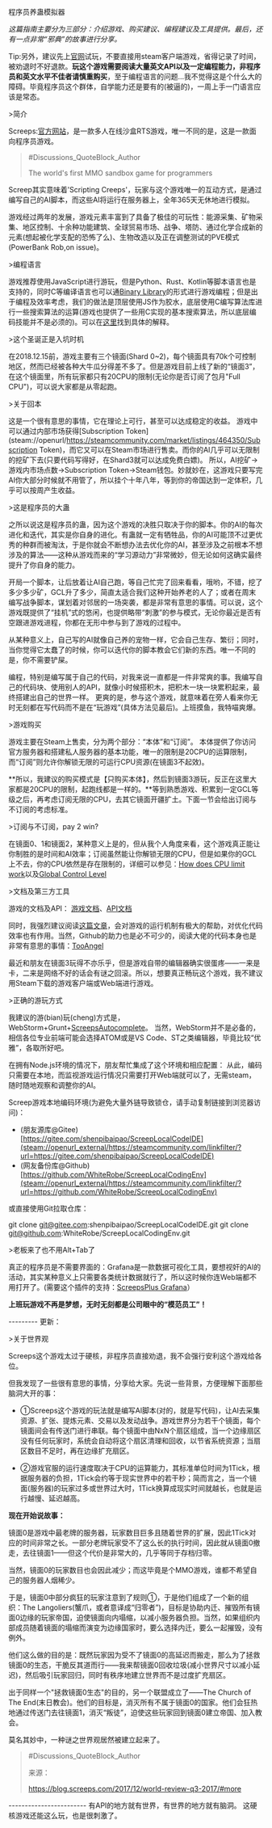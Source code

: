 <!--
 * @Author: PlanC
 * @Date: 2020-08-20 13:58:36
 * @LastEditTime: 2020-08-20 14:15:25
 * @FilePath: \Screeps\commit.md
-->

程序员养蛊模拟器

*这篇指南主要分为三部分：介绍游戏、购买建议、编程建议及工具提供。最后，还有一点非常“邪典”的故事进行分享。*

 Tip:另外，建议先上[官网](steam://openurl_external/https://steamcommunity.com/linkfilter/?url=https://screeps.com/)试玩，不要直接用steam客户端游戏，省得记录了时间，被劝退时不好退款。**玩这个游戏需要阅读大量英文API以及一定编程能力，非程序员和英文水平不佳者请慎重购买**，至于编程语言的问题...我不觉得这是个什么大的障碍。毕竟程序员这个群体，自学能力还是要有的(被逼的)，一周上手一门语言应该是常态。



\>简介

Screeps:[官方网站](steam://openurl_external/https://steamcommunity.com/linkfilter/?url=https://screeps.com/)，是一款多人在线沙盒RTS游戏，唯一不同的是，这是一款面向程序员游戏。

> \#Discussions_QuoteBlock_Author
>
> The world's first MMO sandbox game for programmers

Screep其实意味着'Scripting Creeps'，玩家与这个游戏唯一的互动方式，是通过编写自己的AI脚本，而这些AI将运行在服务器上，全年365天无休地进行模拟。

游戏经过两年的发展，游戏元素丰富到了具备了极佳的可玩性：能源采集、矿物采集、地区控制、十余种功能建筑、全球贸易市场、战争、塔防、通过化学合成新的元素(想起被化学支配的恐怖了么)、生物改造以及正在调整测试的PVE模式(PowerBank Rob,on issue)。



\>编程语言

游戏推荐使用JavaScript进行游玩，但是Python、Rust、Kotlin等脚本语言也是支持的，同时C等编译语言也可以通[Binary Library](steam://openurl_external/https://steamcommunity.com/linkfilter/?url=https://docs.screeps.com/modules.html#Binary-modules)的形式进行游戏编程；但是出于编程及效率考虑，我们的做法是顶层使用JS作为胶水，底层使用C编写算法库进行一些搜索算法的运算(游戏也提供了一些用C实现的基本搜索算法，所以底层编码技能并不是必须的)。可以在[这里](steam://openurl_external/https://steamcommunity.com/linkfilter/?url=https://docs.screeps.com/third-party.html)找到具体的解释。



\>这个圣诞正是入坑时机

在2018.12.15前，游戏主要有三个镜面(Shard 0~2)，每个镜面具有70k个可控制地区，然而已经被各种大牛瓜分得差不多了。但是游戏目前上线了新的“镜面3”，在这个镜面里，所有玩家都只有20CPU的限制(无论你是否订阅了包月"Full CPU")，可以说大家都是从零起跑。



\>关于回本

这是一个很有意思的事情，它在理论上可行，甚至可以达成稳定的收益。
游戏中可以通过内部市场获得[Subscription Token](steam://openurl/https://steamcommunity.com/market/listings/464350/Subscription Token)，而它又可以在Steam市场进行售卖。而你的AI几乎可以无限制的挖矿下去(只要代码写得好，在Shard3就可以达成免费白嫖)。
所以，AI挖矿->游戏内市场点数->Subscription Token->Steam钱包。妙就妙在，这游戏只要写完AI你大部分时候就不用管了，所以挂个十年八年，等到你的帝国达到一定体积，几乎可以按周产生收益。



\>这是程序员的大蛊

之所以说这是程序员的蛊，因为这个游戏的决胜只取决于你的脚本。你的AI的每次进化和迭代，其实是你自身的进化。有蛊就一定有牺牲品，你的AI可能顶不过更优秀的种群而被淘汰，于是你就会不断想办法去优化你的AI，甚至涉及之前根本不想涉及的算法——这种从游戏而来的“学习源动力”非常微妙，但无论如何这确实最终提升了你自身的能力。

开局一个脚本，让后放着让AI自己跑，等自己忙完了回来看看，哦哟，不错，挖了多少多少矿，GCL升了多少，简直太适合我们这种开始养老的人了；或者在周末编写战争脚本，谋划着对邻居的一场突袭，都是非常有意思的事情。可以说，这个游戏既提供了“挂机”式的悠闲，也提供略带“刺激”的参与模式，无论你最近是否有空跟进游戏进程，你都在无形中参与到了游戏的过程中。

从某种意义上，自己写的AI就像自己养的宠物一样，它会自己生存、繁衍；同时，当你觉得它太蠢了的时候，你可以迭代你的脚本教会它们新的东西。唯一不同的是，你不需要铲屎。

编程，特别是编写属于自己的代码，对我来说一直都是一件非常爽的事。我编写自己的代码块、使用别人的API，就像小时候搭积木，把积木一块一块累积起来，最终搭建出自己的世界一样。
更爽的是，参与这个游戏，就意味着在旁人看来你无时无刻都在写代码而不是在“玩游戏”(具体方法见最后)。上班摸鱼，我特喵爽爆。



\>游戏购买

游戏主要在Steam上售卖，分为两个部分：“本体”和“订阅”。
本体提供了你访问官方服务器和搭建私人服务器的基本功能，唯一的限制是20CPU的运算限制，而“订阅”则允许你解锁无限的可运行CPU资源(在镜面3不起效)。

**所以，我建议的购买模式是【只购买本体】，然后到镜面3游玩，反正在这里大家都是20CPU的限制，起跑线都是一样的。**等到熟悉游戏、积累到一定GCL等级之后，再考虑订阅无限的CPU，去其它镜面开疆扩土。下面一节会给出订阅与不订阅的考虑标准。



\>订阅与不订阅，pay 2 win?

在镜面0、1和镜面2，某种意义上是的，但从我个人角度来看，这个游戏真正能让你制胜的是时间和AI效率；订阅虽然能让你解锁无限的CPU，但是如果你的GCL上不去，你的CPU依然是存在限制的，详细可以参见：[How does CPU limit work](steam://openurl_external/https://steamcommunity.com/linkfilter/?url=https://docs.screeps.com/cpu-limit.html)以及[Global Control Level](steam://openurl_external/https://steamcommunity.com/linkfilter/?url=https://docs.screeps.com/control.html#Global-Control-Level)



\>文档及第三方工具

游戏的文档及API：
[游戏文档](steam://openurl_external/https://steamcommunity.com/linkfilter/?url=https://docs.screeps.com/index.html)、[API文档](steam://openurl_external/https://steamcommunity.com/linkfilter/?url=https://docs.screeps.com/api/)

同时，我强烈建议阅读[这篇文章](steam://openurl_external/https://steamcommunity.com/linkfilter/?url=https://docs.screeps.com/architecture.html)，会对游戏的运行机制有极大的帮助，对优化代码效率也有作用。当然，Github的助力也是必不可少的，阅读大佬的代码本身也是非常有意思的事情：[TooAngel](steam://openurl_external/https://steamcommunity.com/linkfilter/?url=https://github.com/TooAngel/screeps)

最近和朋友在镜面3玩得不亦乐乎，但是游戏自带的编辑器确实很蛋疼——一来是卡，二来是网络不好的话会有谜之回滚。所以，想要真正畅玩这个游戏，我不建议用Steam下载的游戏客户端或Web端进行游戏。



\>正确的游玩方式

我建议的游(bian)玩(cheng)方式是，WebStorm+Grunt+[ScreepsAutocomplete](steam://openurl_external/https://steamcommunity.com/linkfilter/?url=https://github.com/Garethp/ScreepsAutocomplete)。
当然，WebStorm并不是必备的，相信各位专业前端可能会选择ATOM或是VS Code、ST之类编辑器，毕竟比较“优雅”，各取所好吧。

在拥有Node.js环境的情况下，朋友帮忙集成了这个环境和相应配置：
从此，编码只需要在本地，而监视游戏运行情况只需要打开Web端就可以了，无需steam，随时随地观察和调整你的AI。

Screep游戏本地编码环境(为避免大量外链导致锁仓，请手动复制链接到浏览器访问)：

- (朋友源库@Gitee) [https://gitee.com/shenpibaipao/ScreepLocalCodeIDE](steam://openurl_external/https://steamcommunity.com/linkfilter/?url=https://gitee.com/shenpibaipao/ScreepLocalCodeIDE)
- (网友备份库@Github) [https://github.com/WhiteRobe/ScreepLocalCodingEnv](steam://openurl_external/https://steamcommunity.com/linkfilter/?url=https://github.com/WhiteRobe/ScreepLocalCodingEnv)

或直接使用Git拉取仓库：

git clone git@gitee.com:shenpibaipao/ScreepLocalCodeIDE.git git clone git@github.com:WhiteRobe/ScreepLocalCodingEnv.git



\>老板来了也不用Alt+Tab了

真正的程序员是不需要界面的：Grafana是一款数据可视化工具，要想视奸的AI的活动，其实某种意义上只需要各类统计数据就行了，所以这时候你连Web端都不用打开了。(需要这个插件的支持：[ScreepsPlus Grafana](steam://openurl_external/https://steamcommunity.com/linkfilter/?url=https://screepspl.us/services/grafana/)）

**上班玩游戏不再是梦想，无时无刻都是公司眼中的“模范员工”！**



\---------
更新：

\>关于世界观

Screeps这个游戏太过于硬核，非程序员直接劝退，我不会强行安利这个游戏给各位。

但我发现了一些很有意思的事情，分享给大家。先说一些背景，方便理解下面那些脑洞大开的事：



- ①Screeps这个游戏的玩法就是编写AI脚本(对的，就是写代码)，让AI去采集资源、扩张、提炼元素、交易以及发动战争。游戏世界分为若干个镜面，每个镜面间会有传送门进行串联。每个镜面中由NxN个扇区组成，当一个边缘扇区没有任何玩家时，系统会自动将这个扇区清理和回收，以节省系统资源；当扇区数目不足时，再在边缘扩充扇区。



- ②游戏官服的运行速度取决于CPU的运算能力，其标准单位时间为1Tick，根据服务器的负担，1Tick会约等于现实世界中的若干秒；简而言之，当一个镜面(服务器)的玩家过多或世界过大时，1Tick换算成现实时间就越长，也就是运行越慢、延迟越高。


**现在开始说故事：**

镜面0是游戏中最老牌的服务器，玩家数目巨多且随着世界的扩展，因此1Tick对应的时间非常之长。一部分老牌玩家受不了这么长的执行时间，因此就从镜面0撤走，去往镜面1——但这个代价是非常大的，几乎等同于存档归零。

当然，镜面0的玩家数目也会因此减少；而这毕竟是个MMO游戏，谁都不希望自己的服务器人烟稀少。

于是，镜面0中部分疯狂的玩家注意到了规则①，于是他们组成了一个新的组织：The Langoliers(蟹爪，或者意译成“归零者”)，目标是协助内迁、摧毁所有镜面0边缘的玩家帝国，迫使镜面向内塌缩，以减小服务器负担。当然，如果组织内部成员随着镜面的塌缩而演变为边缘国家时，要么选择内迁，要么一起摧毁，没有例外。

他们这么做的目的是：既然玩家因为受不了镜面0的高延迟而搬走，那么为了拯救镜面0的生态，干脆反其道而行——我来帮镜面0回收垃圾(减小世界尺寸以减小延迟)，然后吸引玩家回归，同时有秩序地建立世界而不是过度扩充扇区。

出于同样一个"拯救镜面0生态"的目的，另一个联盟成立了——The Church of The End(末日教会)。他们的目标是，消灭所有不属于镜面0的国家。他们会狂热地通过传送门去往镜面1，消灭“叛徒”，迫使这些玩家回到镜面0建立帝国、加入教会。

莫名其妙中，一种谜之世界观居然被建立起来了。



> \#Discussions_QuoteBlock_Author
>
> 来源：
>
>
>
> https://blog.screeps.com/2017/12/world-review-q3-2017/#more


\------------------------
有API的地方就有世界，有世界的地方就有脑洞。
这硬核游戏还能这么玩，也是很刺激了。

